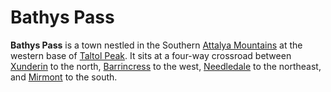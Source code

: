 # Bathys Pass

**Bathys Pass** is a town nestled in the Southern [Attalya Mountains](../../../ch-4-esterfell-gazetteer/lenya/attalya-mountains/attalya-mountains.md) at the western base of [Taltol Peak](../../../ch-4-esterfell-gazetteer/lenya/attalya-mountains/taltol-peak/taltol-peak.md). It sits at a four-way crossroad between [Xunderin](xunderin.md) to the north, [Barrincress](barrincress.md) to the west, [Needledale](needledale.md) to the northeast, and [Mirmont](mirmont.md) to the south.
